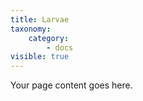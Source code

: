 ```yaml
---
title: Larvae
taxonomy:
    category:
        - docs
visible: true
---
```


Your page content goes here.